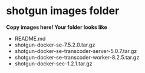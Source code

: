 # shotgun images folder

**Copy images here! Your folder looks like**
- README.md
- shotgun-docker-se-7.5.2.0.tar.gz
- shotgun-docker-se-transcoder-server-5.0.7.tar.gz
- shotgun-docker-se-transcoder-worker-8.2.5.tar.gz
- shotgun-docker-sec-1.2.1.tar.gz
